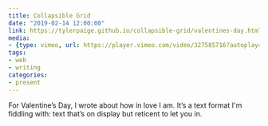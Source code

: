 ```yaml
---
title: Collapsible Grid
date: "2019-02-14 12:00:00"
link: https://tylerpaige.github.io/collapsible-grid/valentines-day.html
media:
- {type: vimeo, url: https://player.vimeo.com/video/327585716?autoplay=1&color=BDB7AD&title=0&byline=0&portrait=0, aspectRatio: 100}
tags:
- web
- writing
categories:
- present
---
```


For Valentine’s Day, I wrote about how in love I am. It’s a text format I'm fiddling with: text that’s on display but reticent to let you in. 
